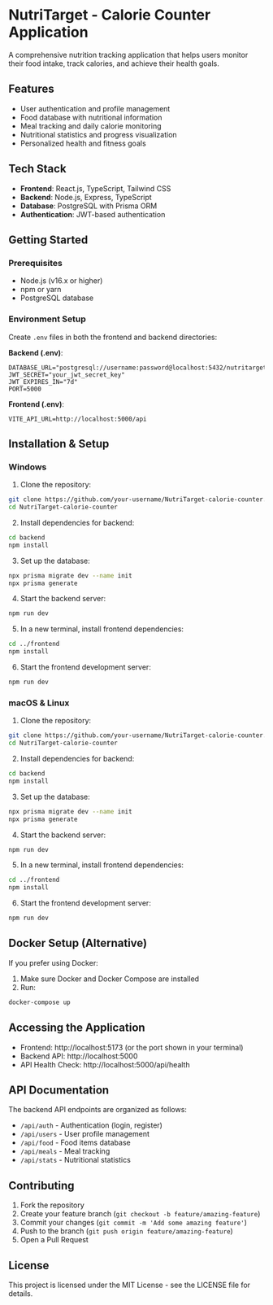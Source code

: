 # NutriTarget - Calorie Counter Application

A comprehensive nutrition tracking application that helps users monitor their food intake, track calories, and achieve their health goals.

## Features

- User authentication and profile management
- Food database with nutritional information
- Meal tracking and daily calorie monitoring
- Nutritional statistics and progress visualization
- Personalized health and fitness goals

## Tech Stack

- **Frontend**: React.js, TypeScript, Tailwind CSS
- **Backend**: Node.js, Express, TypeScript
- **Database**: PostgreSQL with Prisma ORM
- **Authentication**: JWT-based authentication

## Getting Started

### Prerequisites

- Node.js (v16.x or higher)
- npm or yarn
- PostgreSQL database

### Environment Setup

Create `.env` files in both the frontend and backend directories:

**Backend (.env)**:
```
DATABASE_URL="postgresql://username:password@localhost:5432/nutritarget"
JWT_SECRET="your_jwt_secret_key"
JWT_EXPIRES_IN="7d"
PORT=5000
```

**Frontend (.env)**:
```
VITE_API_URL=http://localhost:5000/api
```

## Installation & Setup

### Windows

1. Clone the repository:
```bash
git clone https://github.com/your-username/NutriTarget-calorie-counter.git
cd NutriTarget-calorie-counter
```

2. Install dependencies for backend:
```bash
cd backend
npm install
```

3. Set up the database:
```bash
npx prisma migrate dev --name init
npx prisma generate
```

4. Start the backend server:
```bash
npm run dev
```

5. In a new terminal, install frontend dependencies:
```bash
cd ../frontend
npm install
```

6. Start the frontend development server:
```bash
npm run dev
```

### macOS & Linux

1. Clone the repository:
```bash
git clone https://github.com/your-username/NutriTarget-calorie-counter.git
cd NutriTarget-calorie-counter
```

2. Install dependencies for backend:
```bash
cd backend
npm install
```

3. Set up the database:
```bash
npx prisma migrate dev --name init
npx prisma generate
```

4. Start the backend server:
```bash
npm run dev
```

5. In a new terminal, install frontend dependencies:
```bash
cd ../frontend
npm install
```

6. Start the frontend development server:
```bash
npm run dev
```

## Docker Setup (Alternative)

If you prefer using Docker:

1. Make sure Docker and Docker Compose are installed
2. Run:
```bash
docker-compose up
```

## Accessing the Application

- Frontend: http://localhost:5173 (or the port shown in your terminal)
- Backend API: http://localhost:5000
- API Health Check: http://localhost:5000/api/health

## API Documentation

The backend API endpoints are organized as follows:

- `/api/auth` - Authentication (login, register)
- `/api/users` - User profile management
- `/api/food` - Food items database
- `/api/meals` - Meal tracking
- `/api/stats` - Nutritional statistics

## Contributing

1. Fork the repository
2. Create your feature branch (`git checkout -b feature/amazing-feature`)
3. Commit your changes (`git commit -m 'Add some amazing feature'`)
4. Push to the branch (`git push origin feature/amazing-feature`)
5. Open a Pull Request

## License

This project is licensed under the MIT License - see the LICENSE file for details.

